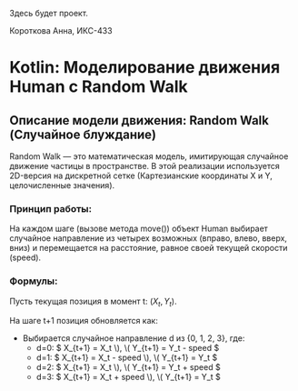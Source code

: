 Здесь будет проект.

Короткова Анна, ИКС-433

# Kotlin: Моделирование движения Human с Random Walk

## Описание модели движения: Random Walk (Случайное блуждание)

Random Walk — это математическая модель, имитирующая случайное движение частицы в пространстве. В этой реализации используется 2D-версия на дискретной сетке (Картезианские координаты X и Y, целочисленные значения).

### Принцип работы:
На каждом шаге (вызове метода move()) объект Human выбирает случайное направление из четырех возможных (вправо, влево, вверх, вниз) и перемещается на расстояние, равное своей текущей скорости (speed).

### Формулы:
Пусть текущая позиция в момент t: $`(X_t, Y_t)`$.

На шаге t+1 позиция обновляется как:
- Выбирается случайное направление d из {0, 1, 2, 3}, где:
    - d=0: $` X_{t+1} = X_t \), \( Y_{t+1} = Y_t - speed `$
    - d=1: $` X_{t+1} = X_t - speed \), \( Y_{t+1} = Y_t `$
    - d=2: $` X_{t+1} = X_t \), \( Y_{t+1} = Y_t + speed `$
    - d=3: $` X_{t+1} = X_t + speed \), \( Y_{t+1} = Y_t `$
